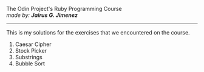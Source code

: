 The Odin Project's Ruby Programming Course <br>
<i>made by: <b>Jairus G. Jimenez</b> </i>
<hr>
This is my solutions for the exercises that we encountered on the course. <br>
<ol>
	<li>Caesar Cipher</li>
	<li>Stock Picker</li>
	<li>Substrings</li>
	<li>Bubble Sort</li>
</ol>